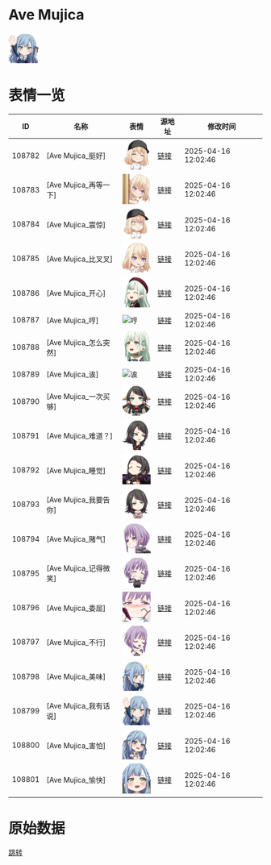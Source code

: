 # Ave Mujica

<img src="./cover.png" height="60" alt="cover" />

# 表情一览

|ID|名称|表情|源地址|修改时间|
|----|----|----|----|----|
|108782|[Ave Mujica_挺好]|<img src="./pic/108782_%5BAve Mujica_挺好%5D.png" height="60" alt="挺好"/>|[链接](https://i0.hdslb.com/bfs/garb/c131804b4f03ee16f74c8c038c50d1761a305137.png)|2025-04-16 12:02:46|
|108783|[Ave Mujica_再等一下]|<img src="./pic/108783_%5BAve Mujica_再等一下%5D.png" height="60" alt="再等一下"/>|[链接](https://i0.hdslb.com/bfs/garb/f2708ee754bc6085766bc4983040e2a08c2f76d6.png)|2025-04-16 12:02:46|
|108784|[Ave Mujica_震惊]|<img src="./pic/108784_%5BAve Mujica_震惊%5D.png" height="60" alt="震惊"/>|[链接](https://i0.hdslb.com/bfs/garb/348de7364949ca4273782a3318df009a51ac6399.png)|2025-04-16 12:02:46|
|108785|[Ave Mujica_比叉叉]|<img src="./pic/108785_%5BAve Mujica_比叉叉%5D.png" height="60" alt="比叉叉"/>|[链接](https://i0.hdslb.com/bfs/garb/9b52453bde6e854524913a5bf7c65b5243448497.png)|2025-04-16 12:02:46|
|108786|[Ave Mujica_开心]|<img src="./pic/108786_%5BAve Mujica_开心%5D.png" height="60" alt="开心"/>|[链接](https://i0.hdslb.com/bfs/garb/681e5e329a776ff2092b19095c4c44160166b9ae.png)|2025-04-16 12:02:46|
|108787|[Ave Mujica_哼]|<img src="./pic/108787_%5BAve Mujica_哼%5D.png" height="60" alt="哼"/>|[链接](https://i0.hdslb.com/bfs/garb/de8b04fe77a5478f7e68a52359e5e88f7ec83e67.png)|2025-04-16 12:02:46|
|108788|[Ave Mujica_怎么突然]|<img src="./pic/108788_%5BAve Mujica_怎么突然%5D.png" height="60" alt="怎么突然"/>|[链接](https://i0.hdslb.com/bfs/garb/532810a11a8789522b02fd259c771965daf3f078.png)|2025-04-16 12:02:46|
|108789|[Ave Mujica_诶]|<img src="./pic/108789_%5BAve Mujica_诶%5D.png" height="60" alt="诶"/>|[链接](https://i0.hdslb.com/bfs/garb/30d2a80be5765407c79a54808cc058b02c0f43e4.png)|2025-04-16 12:02:46|
|108790|[Ave Mujica_一次买够]|<img src="./pic/108790_%5BAve Mujica_一次买够%5D.png" height="60" alt="一次买够"/>|[链接](https://i0.hdslb.com/bfs/garb/6fe86d47415cb0b6accaf78e7821eab79a685618.png)|2025-04-16 12:02:46|
|108791|[Ave Mujica_难道？]|<img src="./pic/108791_%5BAve Mujica_难道？%5D.png" height="60" alt="难道？"/>|[链接](https://i0.hdslb.com/bfs/garb/4742534f1fafa4d49c4d811c55ce3930d487f741.png)|2025-04-16 12:02:46|
|108792|[Ave Mujica_睡觉]|<img src="./pic/108792_%5BAve Mujica_睡觉%5D.png" height="60" alt="睡觉"/>|[链接](https://i0.hdslb.com/bfs/garb/6ed374ebb21aa5071127969681764c9fe2d78b9f.png)|2025-04-16 12:02:46|
|108793|[Ave Mujica_我要告你]|<img src="./pic/108793_%5BAve Mujica_我要告你%5D.png" height="60" alt="我要告你"/>|[链接](https://i0.hdslb.com/bfs/garb/b4a70542c5ea9b69d67282d5e7d4b4dc48a6da89.png)|2025-04-16 12:02:46|
|108794|[Ave Mujica_赌气]|<img src="./pic/108794_%5BAve Mujica_赌气%5D.png" height="60" alt="赌气"/>|[链接](https://i0.hdslb.com/bfs/garb/6e7ca465c5ad1103cabea231d12c57443bc14610.png)|2025-04-16 12:02:46|
|108795|[Ave Mujica_记得微笑]|<img src="./pic/108795_%5BAve Mujica_记得微笑%5D.png" height="60" alt="记得微笑"/>|[链接](https://i0.hdslb.com/bfs/garb/0c30f2caed52ee393f14358dc42eaacbdddc5aec.png)|2025-04-16 12:02:46|
|108796|[Ave Mujica_委屈]|<img src="./pic/108796_%5BAve Mujica_委屈%5D.png" height="60" alt="委屈"/>|[链接](https://i0.hdslb.com/bfs/garb/63eb76347e87239453624cab3f1ce4c0493d64ed.png)|2025-04-16 12:02:46|
|108797|[Ave Mujica_不行]|<img src="./pic/108797_%5BAve Mujica_不行%5D.png" height="60" alt="不行"/>|[链接](https://i0.hdslb.com/bfs/garb/7851d951af81bc54cd81ae53c909e2975ceb4307.png)|2025-04-16 12:02:46|
|108798|[Ave Mujica_美味]|<img src="./pic/108798_%5BAve Mujica_美味%5D.png" height="60" alt="美味"/>|[链接](https://i0.hdslb.com/bfs/garb/113175054889461d81f5ec3d31acf7fc8728bba1.png)|2025-04-16 12:02:46|
|108799|[Ave Mujica_我有话说]|<img src="./pic/108799_%5BAve Mujica_我有话说%5D.png" height="60" alt="我有话说"/>|[链接](https://i0.hdslb.com/bfs/garb/44e6371fbeafba82e22c10f543343d5daef210f2.png)|2025-04-16 12:02:46|
|108800|[Ave Mujica_害怕]|<img src="./pic/108800_%5BAve Mujica_害怕%5D.png" height="60" alt="害怕"/>|[链接](https://i0.hdslb.com/bfs/garb/77d472e01becc4698ba0a553cc13b73c9423331c.png)|2025-04-16 12:02:46|
|108801|[Ave Mujica_愉快]|<img src="./pic/108801_%5BAve Mujica_愉快%5D.png" height="60" alt="愉快"/>|[链接](https://i0.hdslb.com/bfs/garb/16ec7171bb4b5c77751898178523a3d59124f547.png)|2025-04-16 12:02:46|

# 原始数据

[跳转](./raw.json)

